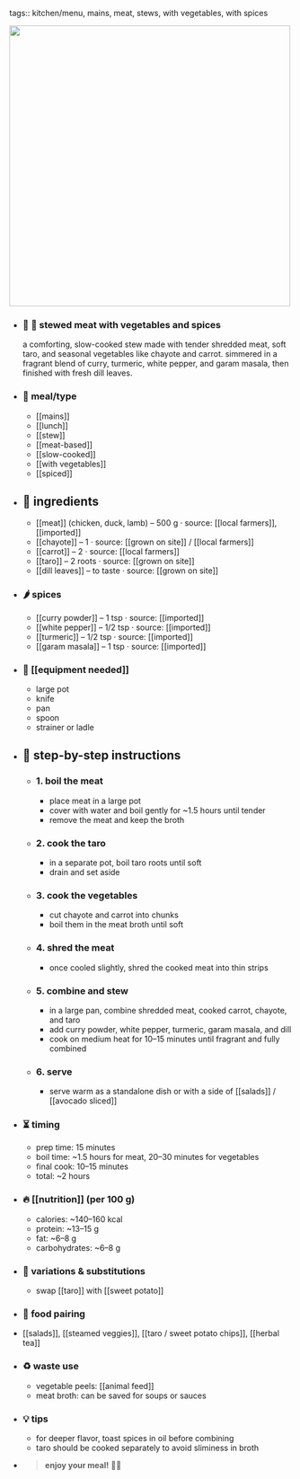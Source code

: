 tags:: kitchen/menu, mains, meat, stews, with vegetables, with spices

<img src="https://peach-geographical-bat-397.mypinata.cloud/ipfs/bafybeifpwtxfx3h5xqtnobp633df7ugk27kjhvwkms3ggadds5cnhypede" style="width:500px; height:auto;" />

- ### 🧾 🥘 stewed meat with vegetables and spices  
  a comforting, slow-cooked stew made with tender shredded meat, soft taro, and seasonal vegetables like chayote and carrot. simmered in a fragrant blend of curry, turmeric, white pepper, and garam masala, then finished with fresh dill leaves.
- ### 🍴 meal/type
	- [[mains]]
	- [[lunch]]
	- [[stew]]
	- [[meat-based]]
	- [[slow-cooked]]
	- [[with vegetables]]
	- [[spiced]]
- ## 🍃 ingredients
	- [[meat]] (chicken, duck, lamb) – 500 g · source: [[local farmers]], [[imported]]
	- [[chayote]] – 1 · source: [[grown on site]] / [[local farmers]]
	- [[carrot]] – 2 · source: [[local farmers]]
	- [[taro]] – 2 roots · source: [[grown on site]]
	- [[dill leaves]] – to taste · source: [[grown on site]]
- ### 🌶️ spices
	- [[curry powder]] – 1 tsp · source: [[imported]]
	- [[white pepper]] – 1/2 tsp · source: [[imported]]
	- [[turmeric]] – 1/2 tsp · source: [[imported]]
	- [[garam masala]] – 1 tsp · source: [[imported]]
- ### 🔧 [[equipment needed]]
	- large pot
	- knife
	- pan
	- spoon
	- strainer or ladle
- ## 📝 step-by-step instructions
	- ### 1. boil the meat
		- place meat in a large pot
		- cover with water and boil gently for ~1.5 hours until tender
		- remove the meat and keep the broth
	- ### 2. cook the taro
		- in a separate pot, boil taro roots until soft
		- drain and set aside
	- ### 3. cook the vegetables
		- cut chayote and carrot into chunks
		- boil them in the meat broth until soft
	- ### 4. shred the meat
		- once cooled slightly, shred the cooked meat into thin strips
	- ### 5. combine and stew
		- in a large pan, combine shredded meat, cooked carrot, chayote, and taro
		- add curry powder, white pepper, turmeric, garam masala, and dill
		- cook on medium heat for 10–15 minutes until fragrant and fully combined
	- ### 6. serve
		- serve warm as a standalone dish or with a side of [[salads]] / [[avocado sliced]]
- ### ⏳ timing
	- prep time: 15 minutes
	- boil time: ~1.5 hours for meat, 20–30 minutes for vegetables
	- final cook: 10–15 minutes
	- total: ~2 hours
- ### 🔥 [[nutrition]] (per 100 g)
	- calories: ~140–160 kcal
	- protein: ~13–15 g
	- fat: ~6–8 g
	- carbohydrates: ~6–8 g
- ### 🧪 variations & substitutions
	- swap [[taro]] with [[sweet potato]]
- ### 🧭 food pairing
- [[salads]], [[steamed veggies]], [[taro / sweet potato chips]], [[herbal tea]]
- ### ♻️ waste use
	- vegetable peels: [[animal feed]]
	- meat broth: can be saved for soups or sauces
- ### 💡 tips
	- for deeper flavor, toast spices in oil before combining
	- taro should be cooked separately to avoid sliminess in broth
- >**enjoy your meal!** 🥘🌿